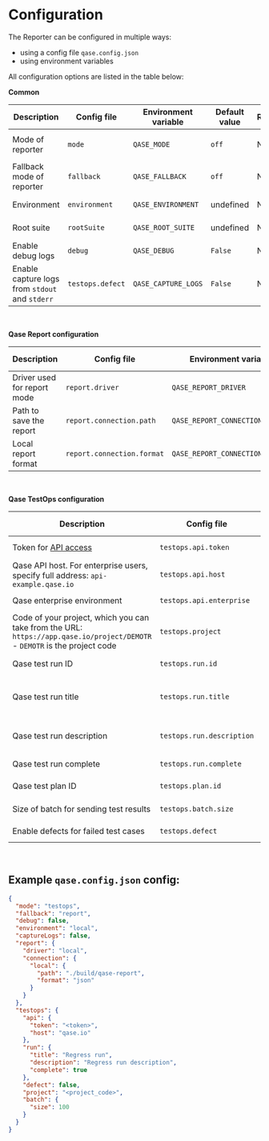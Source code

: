 # Configuration

The Reporter can be configured in multiple ways:

- using a config file `qase.config.json`
- using environment variables

All configuration options are listed in the table below:


**Common**

| Description | Config file | Environment variable | Default value | Required | Possible values |
|-------------|-------------|----------------------|---------------|----------|-----------------|
| Mode of reporter | `mode` | `QASE_MODE` | `off` | No | `testops`, `report`, `off` |
| Fallback mode of reporter | `fallback` | `QASE_FALLBACK` | `off` | No | `testops`, `report`, `off` |
| Environment | `environment` | `QASE_ENVIRONMENT` | undefined | No | Any string |
| Root suite | `rootSuite` | `QASE_ROOT_SUITE` | undefined | No | Any string |
| Enable debug logs | `debug` | `QASE_DEBUG` | `False` | No | `True`, `False` |
| Enable capture logs from `stdout` and `stderr` | `testops.defect` | `QASE_CAPTURE_LOGS` | `False` | No | `True`, `False` |

<br>

**Qase Report configuration**

| Description | Config file | Environment variable | Default value | Required | Possible values |
|-------------|-------------|----------------------|---------------|----------|-----------------|
| Driver used for report mode | `report.driver` | `QASE_REPORT_DRIVER` | `local` | No | `local` |
| Path to save the report | `report.connection.path` | `QASE_REPORT_CONNECTION_PATH` | `./build/qase-report` |  |  |
| Local report format | `report.connection.format` | `QASE_REPORT_CONNECTION_FORMAT` | `json` |  | `json`, `jsonp` |

<br>

**Qase TestOps configuration**

| Description | Config file | Environment variable | Default value | Required | Possible values |
|-------------|-------------|----------------------|---------------|----------|-----------------|
| Token for [API access](https://developers.qase.io/#authentication) | `testops.api.token` | `QASE_TESTOPS_API_TOKEN` | undefined | Yes | Any string |
| Qase API host. For enterprise users, specify full address: `api-example.qase.io` | `testops.api.host` | `QASE_TESTOPS_API_HOST` | `qase.io` | No | Any string |
| Qase enterprise environment | `testops.api.enterprise` | `QASE_TESTOPS_API_ENTERPRISE` | `False` | No | `True`, `False` |
| Code of your project, which you can take from the URL: `https://app.qase.io/project/DEMOTR` - `DEMOTR` is the project code | `testops.project` | `QASE_TESTOPS_PROJECT` | undefined | Yes | Any string |
| Qase test run ID | `testops.run.id` | `QASE_TESTOPS_RUN_ID` | undefined | No | Any integer |
| Qase test run title | `testops.run.title` | `QASE_TESTOPS_RUN_TITLE` | `Automated run <Current date and time>` | No | Any string |
| Qase test run description | `testops.run.description` | `QASE_TESTOPS_RUN_DESCRIPTION` | `<Framework name> automated run` | No | Any string |
| Qase test run complete | `testops.run.complete` | `QASE_TESTOPS_RUN_COMPLETE` | `True` |  | `True`, `False` |
| Qase test plan ID | `testops.plan.id` | `QASE_TESTOPS_PLAN_ID` | undefined | No | Any integer |
| Size of batch for sending test results | `testops.batch.size` | `QASE_TESTOPS_BATCH_SIZE` | `200` | No | Any integer |
| Enable defects for failed test cases | `testops.defect` | `QASE_TESTOPS_DEFECT` | `False` | No | `True`, `False` |

<br>

## Example `qase.config.json` config:

```json
{
  "mode": "testops",
  "fallback": "report",
  "debug": false,
  "environment": "local",
  "captureLogs": false,
  "report": {
    "driver": "local",
    "connection": {
      "local": {
        "path": "./build/qase-report",
        "format": "json"
      }
    }
  },
  "testops": {
    "api": {
      "token": "<token>",
      "host": "qase.io"
    },
    "run": {
      "title": "Regress run",
      "description": "Regress run description",
      "complete": true
    },
    "defect": false,
    "project": "<project_code>",
    "batch": {
      "size": 100
    }
  }
}
```
